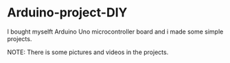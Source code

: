 # Arduino-project-DIY

I bought myselft Arduino Uno microcontroller board and i made some simple projects.

NOTE: There is some pictures and videos in the projects.
